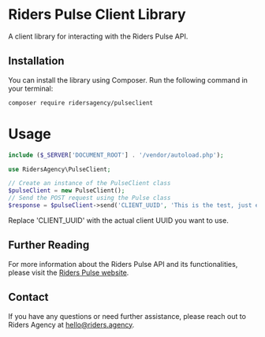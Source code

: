 # Riders Pulse Client Library

A client library for interacting with the Riders Pulse API.

## Installation

You can install the library using Composer. Run the following command in your terminal:

```shell
composer require ridersagency/pulseclient
```

# Usage

```PHP
include ($_SERVER['DOCUMENT_ROOT'] . '/vendor/autoload.php');

use RidersAgency\PulseClient;

// Create an instance of the PulseClient class
$pulseClient = new PulseClient();
// Send the POST request using the Pulse class
$response = $pulseClient->send('CLIENT_UUID', 'This is the test, just enjoy');
```
Replace 'CLIENT_UUID' with the actual client UUID you want to use.

## Further Reading

For more information about the Riders Pulse API and its functionalities, please visit the [Riders Pulse website](https://riders.agency/pulse/).

## Contact

If you have any questions or need further assistance, please reach out to Riders Agency at hello@riders.agency.
